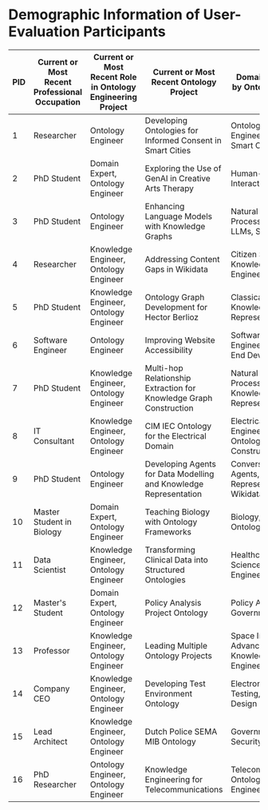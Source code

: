 # Demographic Information of User-Evaluation Participants

| PID | Current or Most Recent Professional Occupation | Current or Most Recent Role in Ontology Engineering Project | Current or Most Recent Ontology Project                              | Domains Covered by Ontology Project               | Experience with Ontology Construction | Familiarity with AI Chatbots       | Familiarity with Ontology User Stories |
|-----|-------------------------------------------------|------------------------------------------------------------|-----------------------------------------------------------------------|--------------------------------------------------|---------------------------------------|-----------------------------------|--------------------------------------|
| 1   | Researcher                                      | Ontology Engineer                                          | Developing Ontologies for Informed Consent in Smart Cities            | Ontology Engineering and Smart Cities             | 5 - Expert                            | 3 - Moderately familiar            | 5 - Extremely familiar              |
| 2   | PhD Student                                     | Domain Expert, Ontology Engineer                           | Exploring the Use of GenAI in Creative Arts Therapy                   | Human-Computer Interaction                       | 3 - Intermediate                     | 3 - Moderately familiar            | 2 - Slightly familiarr                   |
| 3   | PhD Student                                     | Ontology Engineer                                          | Enhancing Language Models with Knowledge Graphs                       | Natural Language Processing (NLP), LLMs, Safety   | 3 - Intermediate                     | 4 - Very familiar                  | 2 - Slightly familiar                   |
| 4   | Researcher                                      | Knowledge Engineer, Ontology Engineer                      | Addressing Content Gaps in Wikidata                                   | Citizen Science, Knowledge Engineering           | 3 - Intermediate                          | 3 - Moderately familiar            | 2 - Slightly familiar              |
| 5   | PhD Student                                     | Knowledge Engineer, Ontology Engineer                      | Ontology Graph Development for Hector Berlioz                         | Classical Music, Knowledge Representation         | 4 - Advanced                          | 4 - Very familiar                  | 2 - Slightly familiar                   |
| 6   | Software Engineer                               | Ontology Engineer                                          | Improving Website Accessibility                                       | Software Engineering, Front-End Development      | 3 - Intermediate                     | 4 - Very familiar                  | 2 - Slightly familiar              |
| 7   | PhD Student                                     | Knowledge Engineer, Ontology Engineer                      | Multi-hop Relationship Extraction for Knowledge Graph Construction    | Natural Language Processing (NLP), Knowledge Representation | 3 - Intermediate                     | 4 - Very familiar                  | 3 - Moderately familiar            |
| 8   | IT Consultant                                   | Knowledge Engineer, Ontology Engineer                      | CIM IEC Ontology for the Electrical Domain                            | Electrical Engineering, Ontology Construction     | 3 - Intermediate                      | 4 - Very familiar                  | 3 - Moderately familiar            |
| 9   | PhD Student                                     | Ontology Engineer                                          | Developing Agents for Data Modelling and Knowledge Representation     | Conversational Agents, Knowledge Representation, Wikidata | 3 - Intermediate                          | 5 - Extremely familiar             | 2 - Slightly familiar              |
| 10  | Master Student in Biology                       | Domain Expert, Ontology Engineer                           | Teaching Biology with Ontology Frameworks                             | Biology, Educational Ontologies                  | 3 - Intermediate                     | 2 - Slightly familiar              | 2 - Slightly familiar                   |
| 11  | Data Scientist                                  | Knowledge Engineer, Ontology Engineer                      | Transforming Clinical Data into Structured Ontologies                 | Healthcare, Data Science, Ontology Engineering   | 3 - Intermediate                      | 4 - Very familiar                  | 1 - Not familiar                   |
| 12  | Master's Student                                | Domain Expert, Ontology Engineer                           | Policy Analysis Project Ontology                                      | Policy Analysis, Government Data                 | 3 - Intermediate                          | 4 - Very familiar                  | 2 - Slightly familiar              |
| 13  | Professor                                       | Knowledge Engineer, Ontology Engineer                      | Leading Multiple Ontology Projects                                    | Space Industry, Advanced Knowledge Engineering    | 5 - Expert                            | 5 - Extremely familiar             | 4 - Very familiar                  |
| 14  | Company CEO                                     | Knowledge Engineer, Ontology Engineer                      | Developing Test Environment Ontology                                  | Electronic Board Testing, Ontology Design         | 4 - Advanced                          | 4 - Very familiar                  | 3 - Moderately familiar            |
| 15  | Lead Architect                                  | Knowledge Engineer, Ontology Engineer                      | Dutch Police SEMA MIB Ontology                                        | Government, Security, Intelligence               | 4 - Advanced                          | 5 - Extremely familiar             | 3 - Moderately familiar            |
| 16  | PhD Researcher                                  | Ontology Engineer, Ontology Engineer                       | Knowledge Engineering for Telecommunications                          | Telecommunications, Ontology Engineering          | 4 - Advanced                          | 4 - Very familiar                  | 4 - Very familiar                  |
